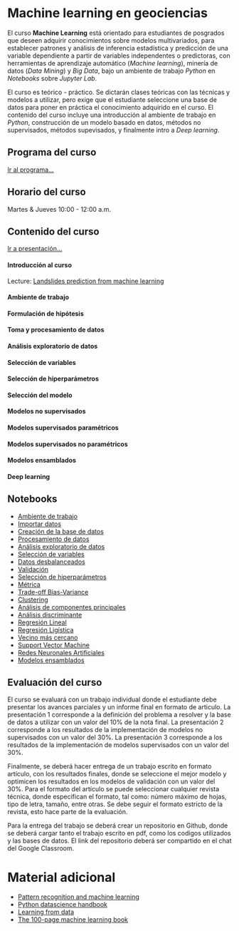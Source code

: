 # Machine learning en geociencias

El curso **Machine Learning** está orientado para estudiantes de posgrados que deseen adquirir conocimientos sobre modelos multivariados, para establecer patrones y análisis de inferencia estadística y predicción de una variable dependiente a partir de variables independentes o predictoras, con herramientas de aprendizaje automático (*Machine learning*), minería de datos (*Data Mining*) y *Big Data*, bajo un ambiente de trabajo *Python* en *Notebooks* sobre *Jupyter Lab*. 

El curso es teórico - práctico. Se dictarán clases teóricas con las técnicas y modelos a utilizar, pero exige que el estudiante seleccione una base de datos para poner en práctica el conocimiento adquirido en el curso. El contenido del curso incluye una introducción al ambiente de trabajo en *Python*, construcción de un modelo basado en datos, métodos no supervisados, métodos supevisados, y finalmente intro a *Deep learning*.

## Programa del curso
[Ir al programa...](/Programa_MachineLearning.pdf)

## Horario del curso
Martes & Jueves 10:00 - 12:00 a.m.

## Contenido del curso
[Ir a presentación...](/html/MachineLearning.html)

#### Introducción al curso
Lecture: [Landslides prediction from machine learning](https://onlinelibrary.wiley.com/doi/pdf/10.1111/gto.12034?casa_token=OBMQ2s_38OEAAAAA:2pJ1P3qelC9ELfrCyWC1Pzced8h6tZF36tXUEKE8rExNZp_v-LQpSokVx2PuArbIrdv0uLY94T8tSQ)  

#### Ambiente de trabajo

#### Formulación de hipótesis

#### Toma y procesamiento de datos

#### Análisis exploratorio de datos

#### Selección de variables

#### Selección de hiperparámetros

#### Selección del modelo

#### Modelos no supervisados

#### Modelos supervisados paramétricos

#### Modelos supervisados no paramétricos

#### Modelos ensamblados

#### Deep learning

## Notebooks
* [Ambiente de trabajo](/NOTEBOOKS/01_Ambiente_de_trabajo.ipynb)
* [Importar datos](/NOTEBOOKS/02_Importar.ipynb) 
* [Creación de la base de datos](/NOTEBOOKS/03_DataFrame.ipynb) 
* [Procesamiento de datos](/NOTEBOOKS/04_Procesamiento_datos.ipynb) 
* [Análisis exploratorio de datos](/NOTEBOOKS/05_EDA.ipynb) 
* [Selección de variables](/NOTEBOOKS/06_SeleccionVariables.ipynb) 
* [Datos desbalanceados](/NOTEBOOKS/07_Desbalance.ipynb) 
* [Validación](/NOTEBOOKS/08_Validation.ipynb) 
* [Selección de hiperparámetros](/NOTEBOOKS/09_Algorithm_Tunning.ipynb) 
* [Métrica](/NOTEBOOKS/10_Metric.ipynb) 
* [Trade-off Bias-Variance](/NOTEBOOKS/11_Bias-Variance_TradeOff.ipynb) 
* [Clustering](/NOTEBOOKS/12_Cluster.ipynb) 
* [Análisis de componentes principales](/NOTEBOOKS/13_PCA.ipynb) 
* [Análisis discriminante](/NOTEBOOKS/14_Discriminante.ipynb) 
* [Regresión Lineal](/NOTEBOOKS/15_Regresion_lineal.ipynb) 
* [Regresión Ligística](/NOTEBOOKS/16_Regresion_Logistica.ipynb) 
* [Vecino más cercano](/NOTEBOOKS/17_KNN.ipynb) 
* [Support Vector Machine](/NOTEBOOKS/18_SVM.ipynb) 
* [Redes Neuronales Artificiales](/NOTEBOOKS/19_RedesNeuronales.ipynb) 
* [Modelos ensamblados](/NOTEBOOKS/20_Ensembles.ipynb)


## Evaluación del curso
El curso se evaluará con un trabajo individual donde el estudiante debe presentar los avances parciales y un informe final en formato 
de articulo. La presentación 1 corresponde a la definición del problema a resolver y la base de datos a utilizar con un valor 
del 10% de la nota final. La presentación 2 corresponde a los resultados de la implementación de modelos no supervisados con un 
valor del 30%. La presentación 3 corresponde a los resultados de la implementación de modelos supervisados con un valor del 30%.

Finalmente, se deberá hacer entrega de un trabajo escrito en formato artículo, con los resultados finales, donde se seleccione el mejor 
modelo y optimicen los resultados en los modelos de validación con un valor del 30%. Para el formato del artículo se puede seleccionar cualquier revista técnica, donde especifican el formato, tal como: número máximo de hojas, tipo de letra, tamaño, entre otras. Se debe seguir el formato estricto de la revista, esto hace parte de la evaluación.

Para la entrega del trabajo se deberá crear un repositorio en Github, donde se deberá cargar tanto el trabajo escrito en pdf, como los codigos utilizados y las bases de datos. El link del repositorio deberá ser compartido en el chat del Google Classroom.

# Material adicional

* [Pattern recognition and machine learning](https://www.microsoft.com/en-us/research/uploads/prod/2006/01/Bishop-Pattern-Recognition-and-Machine-Learning-2006.pdf)
* [Python datascience handbook](https://jakevdp.github.io/PythonDataScienceHandbook/)
* [Learning from data](https://work.caltech.edu/textbook.html)
* [The 100-page machine learning book](http://themlbook.com/)





















